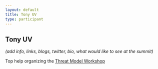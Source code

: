 ```yaml
---
layout: default
title: Tony UV
type: participant
---
```


## Tony UV

_(add info, links, blogs, twitter, bio, what would like to see at the summit)_

Top help organizing the [Threat Model Workshop](../Workshops/Threat-Model.md)
